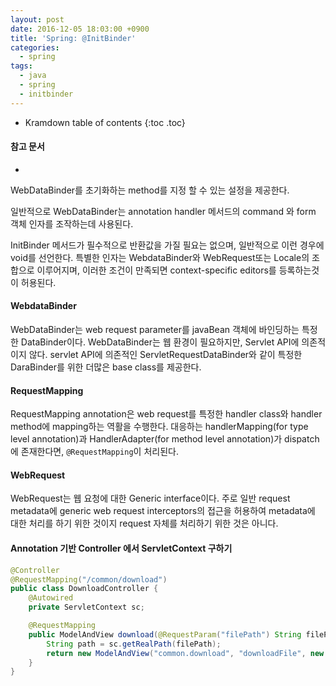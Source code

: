 ```yaml
---
layout: post
date: 2016-12-05 18:03:00 +0900
title: 'Spring: @InitBinder'
categories:
  - spring
tags:
  - java
  - spring
  - initbinder
---
```


* Kramdown table of contents
{:toc .toc}

#### 참고 문서

-

WebDataBinder를 초기화하는 method를 지정 할 수 있는 설정을 제공한다.

일반적으로 WebDataBinder는 annotation handler 메서드의 command 와 form 객체 인자를 조작하는데 사용된다.

InitBinder 메서드가 필수적으로 반환값을 가질 필요는 없으며, 일반적으로 이런 경우에 void를 선언한다. 특별한 인자는 WebdataBinder와 WebRequest또는 Locale의 조합으로 이루어지며, 이러한 조건이 만족되면 context-specific editors를 등록하는것이 허용된다.

#### WebdataBinder

WebDataBinder는 web request parameter를 javaBean 객체에 바인딩하는 특정한 DataBinder이다. WebDataBinder는 웹 환경이 필요하지만, Servlet API에 의존적이지 않다. servlet API에 의존적인 ServletRequestDataBinder와 같이 특정한 DaraBinder를 위한 더많은 base class를 제공한다.

#### RequestMapping

RequestMapping annotation은 web request를 특정한 handler class와 handler method에 mapping하는 역활을 수행한다. 대응하는 handlerMapping(for type level annotation)과 HandlerAdapter(for method level annotation)가 dispatch에 존재한다면, `@RequestMapping`이 처리된다.

#### WebRequest

WebRequest는 웹 요청에 대한 Generic interface이다. 주로 일반 request metadata에 generic web request interceptors의 접근을 허용하여 metadata에 대한 처리를 하기 위한 것이지 request 자체를 처리하기 위한 것은 아니다.

#### Annotation 기반 Controller 에서 ServletContext 구하기

```java
@Controller
@RequestMapping("/common/download")
public class DownloadController {
    @Autowired
    private ServletContext sc;

    @RequestMapping
    public ModelAndView download(@RequestParam("filePath") String filePath) throws Exception {
        String path = sc.getRealPath(filePath);
        return new ModelAndView("common.download", "downloadFile", new File(path));
    }
}
```
